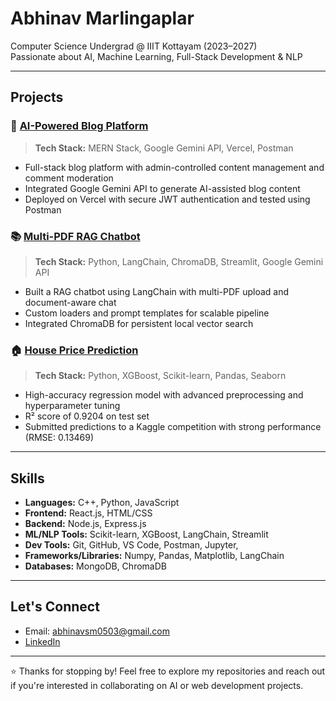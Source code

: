 #  Abhinav Marlingaplar

 Computer Science Undergrad @ IIIT Kottayam (2023–2027)  
 Passionate about AI, Machine Learning, Full-Stack Development & NLP  

---

##  Projects

### 📝 [AI-Powered Blog Platform](https://github.com/Abhinav-Marlingaplar/Blog-App-Mern-Stack)
> **Tech Stack:** MERN Stack, Google Gemini API, Vercel, Postman  
- Full-stack blog platform with admin-controlled content management and comment moderation  
- Integrated Google Gemini API to generate AI-assisted blog content  
- Deployed on Vercel with secure JWT authentication and tested using Postman

### 📚 [Multi-PDF RAG Chatbot](https://github.com/Abhinav-Marlingaplar/RAG-Chatbot)
> **Tech Stack:** Python, LangChain, ChromaDB, Streamlit, Google Gemini API  
- Built a RAG chatbot using LangChain with multi-PDF upload and document-aware chat  
- Custom loaders and prompt templates for scalable pipeline  
- Integrated ChromaDB for persistent local vector search

### 🏠 [House Price Prediction](https://github.com/Abhinav-Marlingaplar/House-Price-Prediction)
> **Tech Stack:** Python, XGBoost, Scikit-learn, Pandas, Seaborn  
- High-accuracy regression model with advanced preprocessing and hyperparameter tuning  
- R² score of 0.9204 on test set  
- Submitted predictions to a Kaggle competition with strong performance (RMSE: 0.13469)

---

##  Skills

- **Languages:** C++, Python, JavaScript
- **Frontend:** React.js, HTML/CSS
- **Backend:** Node.js, Express.js
- **ML/NLP Tools:** Scikit-learn, XGBoost, LangChain, Streamlit
- **Dev Tools:** Git, GitHub, VS Code, Postman, Jupyter, 
- **Frameworks/Libraries:** Numpy, Pandas, Matplotlib, LangChain
- **Databases:** MongoDB, ChromaDB

---

##  Let's Connect
-  Email: abhinavsm0503@gmail.com
-  [LinkedIn](https://www.linkedin.com/in/abhinav-marlingaplar1/)

---

⭐️ Thanks for stopping by! Feel free to explore my repositories and reach out if you're interested in collaborating on AI or web development projects.
